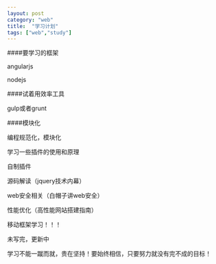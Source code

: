 ```yaml
---
layout: post
category: "web"
title:  "学习计划"
tags: ["web","study"]
---
```


####要学习的框架

angularjs

nodejs

####试着用效率工具

gulp或者grunt

####模块化

编程规范化，模块化

学习一些插件的使用和原理

自制插件

源码解读（jquery技术内幕）

web安全相关（白帽子讲web安全）

性能优化（高性能网站搭建指南）

移动框架学习！！！


未写完，更新中

<p class="sentence">学习不能一蹴而就，贵在坚持！要始终相信，只要努力就没有完不成的目标！
</p>